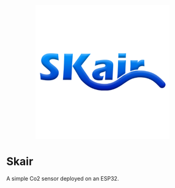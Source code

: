 <p align="center">
  <img width="350" src="img\LOGO_v1_blue.png" alt="SKair logo">
</p>

# Skair
 A simple Co2 sensor deployed on an ESP32.
